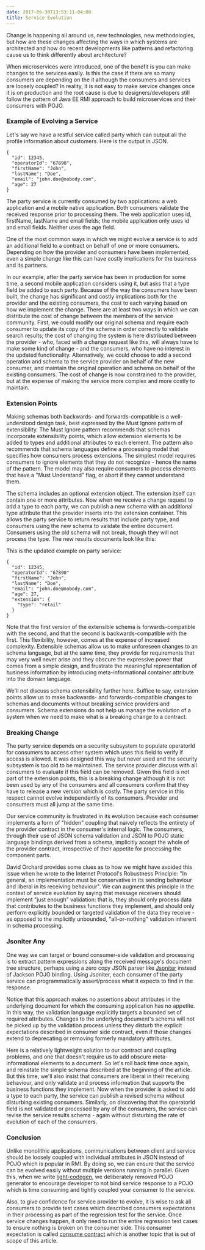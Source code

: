 ```yaml
---
date: 2017-06-30T13:53:11-04:00
title: Service Evolution
---
```


Change is happening all around us, new technologies, new methodologies, but how 
are these changes affecting the ways in which systems are architected and how do 
recent developments like patterns and refactoring cause us to think differently 
about architecture? 

When microservices were introduced, one of the benefit is you can make changes to
the services easily. Is this the case if there are so many consumers are depending
on the it although the consumers and services are loosely coupled? In reality, it
is not easy to make service changes once it is on production and the root cause is
due to designers/developers still follow the pattern of Java EE RMI approach to
build microservices and their consumers with POJO.

### Example of Evolving a Service

Let's say we have a restful service called party which can output all the profile
information about customers. Here is the output in JSON.

```
{
  "id": 12345,
  "operatorId": "67890",
  "firstName": "John",
  "lastName": "Doe",
  "email": "john.doe@nobody.com",
  "age": 27 
}
```

The party service is currently consumed by two applications: a web application and
a mobile native application. Both consumers validate the received response prior 
to processing them. The web application uses id, firstName, lastName and email fields; 
the mobile application only uses id and email fields. Neither uses the age field. 

One of the most common ways in which we might evolve a service is to add an additional
field to a contract on behalf of one or more consumers. Depending on how the provider 
and consumers have been implemented, even a simple change like this can have costly 
implications for the business and its partners.

In our example, after the party service has been in production for some time, a second 
mobile application considers using it, but asks that a type field be added to each party. 
Because of the way the consumers have been built, the change has significant and costly 
implications both for the provider and the existing consumers, the cost to each varying 
based on how we implement the change. There are at least two ways in which we can 
distribute the cost of change between the members of the service community. First, we 
could modify our original schema and require each consumer to update its copy of the 
schema in order correctly to validate search results; the cost of changing the system 
is here distributed between the provider - who, faced with a change request like this, 
will always have to make some kind of change - and the consumers, who have no interest 
in the updated functionality. Alternatively, we could choose to add a second operation 
and schema to the service provider on behalf of the new consumer, and maintain the 
original operation and schema on behalf of the existing consumers. The cost of change 
is now constrained to the provider, but at the expense of making the service more complex 
and more costly to maintain.


### Extension Points

Making schemas both backwards- and forwards-compatible is a well-understood design task, 
best expressed by the Must Ignore pattern of extensibility. The Must Ignore pattern 
recommends that schemas incorporate extensibility points, which allow extension elements 
to be added to types and additional attributes to each element. The pattern also 
recommends that schema languages define a processing model that specifies how consumers 
process extensions. The simplest model requires consumers to ignore elements that they do 
not recognize - hence the name of the pattern. The model may also require consumers to 
process elements that have a "Must Understand" flag, or abort if they cannot understand 
them.


The schema includes an optional extension object. The extension itself can contain one 
or more attributes. Now when we receive a change request to add a type to each party, 
we can publish a new schema with an additional type attribute that the provider inserts 
into the extension container. This allows the party service to return results that include 
party type, and consumers using the new schema to validate the entire document. Consumers 
using the old schema will not break, though they will not process the type. The new results 
documents look like this:

This is the updated example on party service:

```
{
  "id": 12345,
  "operatorId": "67890"
  "firstName": "John",
  "lastName": "Doe",
  "email": "john.doe@nobody.com",
  "age": 27,
  "extension": {
    "type": "retail"
  }
}
```

Note that the first version of the extensible schema is forwards-compatible with the 
second, and that the second is backwards-compatible with the first. This flexibility, 
however, comes at the expense of increased complexity. Extensible schemas allow us to 
make unforeseen changes to an schema language, but at the same time, they provide for 
requirements that may very well never arise and they obscure the expressive power that 
comes from a simple design, and frustrate the meaningful representation of business 
information by introducing meta-informational container attribute into the domain 
language.

We'll not discuss schema extensibility further here. Suffice to say, extension points 
allow us to make backwards- and forwards-compatible changes to schemas and documents 
without breaking service providers and consumers. Schema extensions do not help us 
manage the evolution of a system when we need to make what is a breaking change to a 
contract.

### Breaking Change

The party service depends on a security subsystem to populate operatorId for
consumers to access other system which uses this field to verify if access is allowed.
It was designed this way but never used and the security subsystem is too old to be
maintained. The service provider discuss with all consumers to evaluate if this field
can be removed. Given this field is not part of the extension points, this is a breaking
change although it is not been used by any of the consumers and all consumers confirm 
that they have to release a new version which is costly. The party service in this 
respect cannot evolve independently of its consumers. Provider and consumers must all 
jump at the same time.

Our service community is frustrated in its evolution because each consumer implements a 
form of "hidden" coupling that naively reflects the entirety of the provider contract 
in the consumer's internal logic. The consumers, through their use of JSON schema 
validation and JSON to POJO static language bindings derived from a schema, implicitly 
accept the whole of the provider contract, irrespective of their appetite for processing 
the component parts.

David Orchard provides some clues as to how we might have avoided this issue when he 
wrote to the Internet Protocol's Robustness Principle: "In general, an implementation 
must be conservative in its sending behaviour and liberal in its receiving behaviour". 
We can augment this principle in the context of service evolution by saying that message 
receivers should implement "just enough" validation: that is, they should only process 
data that contributes to the business functions they implement, and should only perform 
explicitly bounded or targeted validation of the data they receive - as opposed to the 
implicitly unbounded, "all-or-nothing" validation inherent in schema processing.

### Jsoniter Any

One way we can target or bound consumer-side validation and processing is to extract 
pattern expressions along the received message's document tree structure, perhaps using 
a zero copy JSON parser like [Jsoniter][] instead of Jackson POJO binding. Using Jsoniter, 
each consumer of the party service can programmatically assert/process what it expects 
to find in the response.


Notice that this approach makes no assertions about attributes in the underlying document 
for which the consuming application has no appetite. In this way, the validation language 
explicitly targets a bounded set of required attributes. Changes to the underlying 
document's schema will not be picked up by the validation process unless they disturb 
the explicit expectations described in consumer side contract, even if those changes 
extend to deprecating or removing formerly mandatory attributes.

Here is a relatively lightweight solution to our contract and coupling problems, and one 
that doesn't require us to add obscure meta-informational elements to a document. So 
let's roll back time once again, and reinstate the simple schema described at the beginning
of the article. But this time, we'll also insist that consumers are liberal in their 
receiving behaviour, and only validate and process information that supports the business 
functions they implement. Now when the provider is asked to add a type to each party, the 
service can publish a revised schema without disturbing existing consumers. Similarly, 
on discovering that the operatorId field is not validated or processed by any of the 
consumers, the service can revise the service results schema - again without disturbing 
the rate of evolution of each of the consumers.


### Conclusion

Unlike monolithic applications, communications between client and service should be loosely
coupled with individual attributes in JSON instead of POJO which is popular in RMI. By
doing so, we can ensure that the service can be evolved easily without multiple versions
running in parallel. Given this, when we write [light-codegen][], we deliberately removed 
POJO generator to encourage developer to not bind service response to a POJO which is time 
consuming and tightly coupled your consumer to the service. 

Also, to give confidence for service provider to evolve, it is wise to ask all consumers
to provide test cases which described consumers expectations in their processing as part
of the regression test for the service. Once service changes happen, it only need to run
the entire regression test cases to ensure nothing is broken on the consumer side. This
consumer expectation is called [consume contract][] which is another topic that is out of 
scope of this article. 


[consume contract]: /design/consumer-contract/
[light-codegen]: https://github.com/networknt/light-codegen
[Jsoniter]: https://github.com/json-iterator/java
